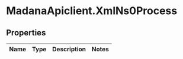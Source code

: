 # MadanaApiclient.XmlNs0Process

## Properties

Name | Type | Description | Notes
------------ | ------------- | ------------- | -------------


